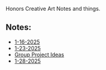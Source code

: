 Honors Creative Art Notes and things.

## Notes:
* [1-16-2025](Notes_1-16-2025.md)
* [1-23-2025](1-23-2025.md)
* [Group Project Ideas](GroupProj.md)
* [1-28-2025](1-28-2025.md)